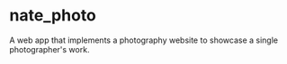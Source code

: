# nate_photo
A web app that implements a photography website to showcase a single photographer's work.
